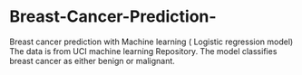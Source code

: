 # Breast-Cancer-Prediction-
 Breast cancer prediction with Machine learning ( Logistic regression model)
 The data is from UCI machine learning Repository. The model classifies breast cancer as either benign or malignant.
